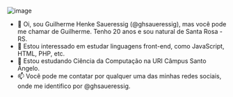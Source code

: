 ![image](https://user-images.githubusercontent.com/96593677/149566053-f7d5917f-a5c0-4315-8da7-94fedf65399a.png)


- 👋 Oi, sou Guilherme Henke Saueressig (@ghsaueressig), mas você pode me chamar de Guilherme. Tenho 20 anos e sou natural de Santa Rosa - RS.
- 👀 Estou interessado em estudar linguagens front-end, como JavaScript, HTML, PHP, etc.
- 🌱 Estou estudando Ciência da Computação na URI Câmpus Santo Ângelo.
- 📫 Você pode me contatar por qualquer uma das minhas redes sociais, onde me identifico por @ghsaueressig.

<!---
ghsaueressig/ghsaueressig is a ✨ special ✨ repository because its `README.md` (this file) appears on your GitHub profile.
You can click the Preview link to take a look at your changes.
--->
